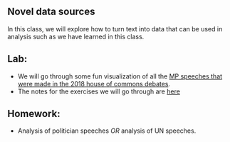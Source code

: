 ## Novel data sources

In this class, we will explore how to turn text into data that can be used in analysis such as we have learned in this class.

## Lab:
- We will go through some fun visualization of all the [MP speeches that were made in the 2018 house of commons debates](https://github.com/nicrivers/uo_api_6319/raw/master/hoc2018speeches.zip).
- The notes for the exercises we will go through are [here](htmlpreview.github.io/?https://github.com/nicrivers/uo_api_6319/blob/master/text_mining.html)

## Homework:
- Analysis of politician speeches *OR* analysis of UN speeches.
